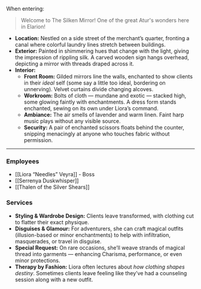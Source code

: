 When entering:
> Welcome to The Silken Mirror! One of the great Atur's wonders here in Elarion!


- **Location:** Nestled on a side street of the merchant’s quarter, fronting a canal where colorful laundry lines stretch between buildings.
- **Exterior:** Painted in shimmering hues that change with the light, giving the impression of rippling silk. A carved wooden sign hangs overhead, depicting a mirror with threads draped across it.
- **Interior:**
    - **Front Room:** Gilded mirrors line the walls, enchanted to show clients in their _ideal_ self (some say a little too ideal, bordering on unnerving). Velvet curtains divide changing alcoves.
    - **Workroom:** Bolts of cloth — mundane and exotic — stacked high, some glowing faintly with enchantments. A dress form stands enchanted, sewing on its own under Liora’s command.
    - **Ambiance:** The air smells of lavender and warm linen. Faint harp music plays without any visible source.
    - **Security:** A pair of enchanted scissors floats behind the counter, snipping menacingly at anyone who touches fabric without permission.
--- 

### Employees 
- [[Liora “Needles” Veyra]] - Boss
- [[Serrenya Duskwhisper]]
- [[Thalen of the Silver Shears]]
### **Services**

- **Styling & Wardrobe Design:** Clients leave transformed, with clothing cut to flatter their exact physique.
- **Disguises & Glamour:** For adventurers, she can craft magical outfits (illusion-based or minor enchantments) to help with infiltration, masquerades, or travel in disguise.
- **Special Request:** On rare occasions, she’ll weave strands of magical thread into garments — enhancing Charisma, performance, or even minor protections.
- **Therapy by Fashion:** Liora often lectures about _how clothing shapes destiny_. Sometimes clients leave feeling like they’ve had a counseling session along with a new outfit.